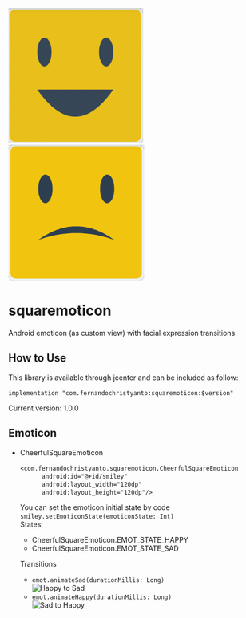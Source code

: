 ![Squaremoticon Happy Logo](demo/cheerfulemot.png)
![Squaremoticon Sad Logo](demo/sademot.png)
# squaremoticon
Android emoticon (as custom view) with facial expression transitions  

## How to Use
This library is available through jcenter and can be included as follow:
```
implementation "com.fernandochristyanto:squaremoticon:$version"
```
Current version: 1.0.0     

## Emoticon
* CheerfulSquareEmoticon
  ```
  <com.fernandochristyanto.squaremoticon.CheerfulSquareEmoticon
        android:id="@+id/smiley"
        android:layout_width="120dp"
        android:layout_height="120dp"/>
  ```
  You can set the emoticon initial state by code
  ``` smiley.setEmoticonState(emoticonState: Int)```   
  States:
  * CheerfulSquareEmoticon.EMOT_STATE_HAPPY
  * CheerfulSquareEmoticon.EMOT_STATE_SAD   
  
  Transitions
  * ```emot.animateSad(durationMillis: Long)```   
    ![Happy to Sad](demo/happytosad.gif)
  * ```emot.animateHappy(durationMillis: Long)```   
    ![Sad to Happy](demo/sadtohappy.gif)
